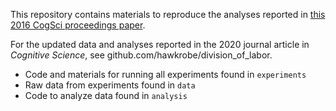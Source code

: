 This repository contains materials to reproduce the analyses reported in [this 2016 CogSci proceedings paper](http://cocolab.stanford.edu/papers/HawkinsGoodman2016-Cogsci.pdf).

For the updated data and analyses reported in the 2020 journal article in *Cognitive Science*, see github.com/hawkrobe/division_of_labor.

* Code and materials for running all experiments found in `experiments`
* Raw data from experiments found in `data`
* Code to analyze data found in `analysis`
